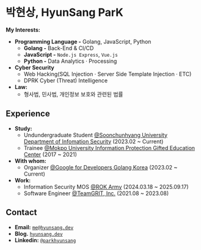 # 박현상, HyunSang ParK
**My Interests:**
- **Programming Language -** Golang, JavaScript, Python
  - **Golang -** Back-End & CI/CD
  - **JavaScript -** `Node.js Express`, `Vue.js`
  - **Python -** Data Analytics · Processing
- **Cyber Security** 
  - Web Hacking(SQL Injection · Server Side Template Injection · ETC)
  - DPRK Cyber (Threat) Intelligence
- **Law:**
  - 형사법, 민사법, 개인정보 보호와 관련된 법률 

## Experience
- **Study:**
  - Undundergraduate Student [@Soonchunhyang University Department of Infomation Security](https://home.sch.ac.kr/security/index.jsp) (2023.02 ~ Current)
  - Trainee [@Mokpo University Information Protection Gifted Education Center](https://dream.mokpo.ac.kr/dream/index.do) (2017 ~ 2021)
- **With whom:**
  - Organizer [@Google for Developers Golang Korea](https://gdg.community.dev/gdg-golang-korea/) (2023.02 ~ Current)
- **Work:**
  - Information Security MOS [@ROK Army](https://www.army.mil.kr/sites/army/index.do) (2024.03.18 ~ 2025.09.17) 
  - Software Engineer [@TeamGRIT, Inc.](https://www.teamgrit.kr/) (2021.08 ~ 2023.08)

## Contact
- **Email:** [`me@hyunsang.dev`](mailto:me@hyunsang.dev)
- **Blog.** [`hyunsang.dev`](https://hyunsang.dev)
- **Linkedin:** [`@parkhyunsang`](https://www.linkedin.com/in/parkhyunsang/)
